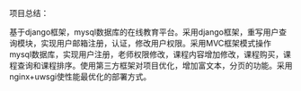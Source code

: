 项目总结：

基于django框架，mysql数据库的在线教育平台。采用django框架，重写用户查询模块，实现用户邮箱注册，认证，修改用户权限。采用MVC框架模式操作mysql数据库，实现用户注册，老师权限修改，课程内容增加修改，课程购买，课程查询和课程排序。使用第三方框架对项目优化，增加富文本，分页的功能。采用nginx+uwsgi使性能最优化的部署方式。